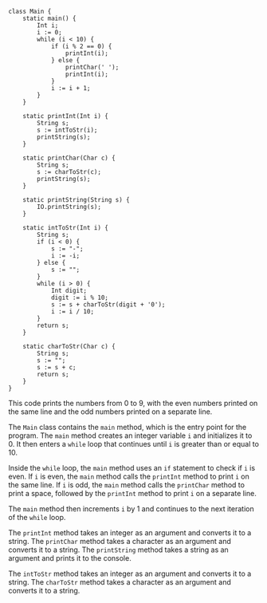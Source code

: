 ```cool
class Main {
    static main() {
        Int i;
        i := 0;
        while (i < 10) {
            if (i % 2 == 0) {
                printInt(i);
            } else {
                printChar(' ');
                printInt(i);
            }
            i := i + 1;
        }
    }

    static printInt(Int i) {
        String s;
        s := intToStr(i);
        printString(s);
    }

    static printChar(Char c) {
        String s;
        s := charToStr(c);
        printString(s);
    }

    static printString(String s) {
        IO.printString(s);
    }

    static intToStr(Int i) {
        String s;
        if (i < 0) {
            s := "-";
            i := -i;
        } else {
            s := "";
        }
        while (i > 0) {
            Int digit;
            digit := i % 10;
            s := s + charToStr(digit + '0');
            i := i / 10;
        }
        return s;
    }

    static charToStr(Char c) {
        String s;
        s := "";
        s := s + c;
        return s;
    }
}
```

This code prints the numbers from 0 to 9, with the even numbers printed on the same line and the odd numbers printed on a separate line.

The `Main` class contains the `main` method, which is the entry point for the program. The `main` method creates an integer variable `i` and initializes it to 0. It then enters a `while` loop that continues until `i` is greater than or equal to 10.

Inside the `while` loop, the `main` method uses an `if` statement to check if `i` is even. If `i` is even, the `main` method calls the `printInt` method to print `i` on the same line. If `i` is odd, the `main` method calls the `printChar` method to print a space, followed by the `printInt` method to print `i` on a separate line.

The `main` method then increments `i` by 1 and continues to the next iteration of the `while` loop.

The `printInt` method takes an integer as an argument and converts it to a string. The `printChar` method takes a character as an argument and converts it to a string. The `printString` method takes a string as an argument and prints it to the console.

The `intToStr` method takes an integer as an argument and converts it to a string. The `charToStr` method takes a character as an argument and converts it to a string.